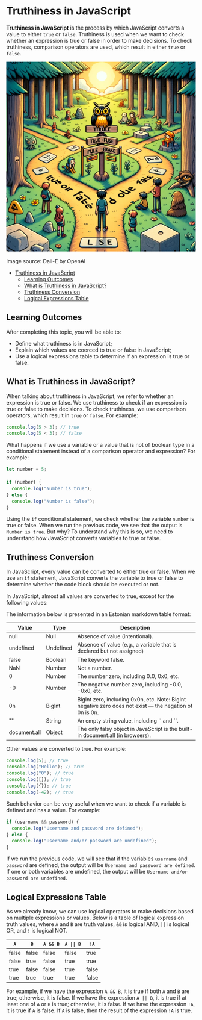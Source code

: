 # Truthiness in JavaScript

**Truthiness in JavaScript** is the process by which JavaScript converts a value to either `true` or `false`. Truthiness is used when we want to check whether an expression is true or false in order to make decisions. To check truthiness, comparison operators are used, which result in either `true` or `false`.

![Truthiness](Truthiness.webp)

Image source: Dall-E by OpenAI

- [Truthiness in JavaScript](#truthiness-in-javascript)
  - [Learning Outcomes](#learning-outcomes)
  - [What is Truthiness in JavaScript?](#what-is-truthiness-in-javascript)
  - [Truthiness Conversion](#truthiness-conversion)
  - [Logical Expressions Table](#logical-expressions-table)

## Learning Outcomes

After completing this topic, you will be able to:

- Define what truthiness is in JavaScript;
- Explain which values are coerced to true or false in JavaScript;
- Use a logical expressions table to determine if an expression is true or false.

## What is Truthiness in JavaScript?

When talking about truthiness in JavaScript, we refer to whether an expression is true or false. We use truthiness to check if an expression is true or false to make decisions. To check truthiness, we use comparison operators, which result in `true` or `false`. For example:

```javascript
console.log(5 > 3); // true
console.log(5 < 3); // false
```

What happens if we use a variable or a value that is not of boolean type in a conditional statement instead of a comparison operator and expression? For example:

```javascript
let number = 5;

if (number) {
  console.log("Number is true");
} else {
  console.log("Number is false");
}
```

Using the `if` conditional statement, we check whether the variable `number` is true or false. When we run the previous code, we see that the output is `Number is true`. But why? To understand why this is so, we need to understand how JavaScript converts variables to true or false.

## Truthiness Conversion

In JavaScript, every value can be converted to either true or false. When we use an `if` statement, JavaScript converts the variable to true or false to determine whether the code block should be executed or not.

In JavaScript, almost all values are converted to true, except for the following values:

The information below is presented in an Estonian markdown table format:

| Value        | Type      | Description                                                                                             |
| ------------ | --------- | ------------------------------------------------------------------------------------------------------- |
| null         | Null      | Absence of value (intentional).                                                                         |
| undefined    | Undefined | Absence of value (e.g., a variable that is declared but not assigned)                                   |
| false        | Boolean   | The keyword false.                                                                                      |
| NaN          | Number    | Not a number.                                                                                           |
| 0            | Number    | The number zero, including 0.0, 0x0, etc.                                                               |
| -0           | Number    | The negative number zero, including -0.0, -0x0, etc.                                                    |
| 0n           | BigInt    | BigInt zero, including 0x0n, etc. Note: BigInt negative zero does not exist — the negation of 0n is 0n. |
| ""           | String    | An empty string value, including '' and ``.                                                             |
| document.all | Object    | The only falsy object in JavaScript is the built-in document.all (in browsers).                         |

Other values are converted to true. For example:

```javascript
console.log(5); // true
console.log("Hello"); // true
console.log("0"); // true
console.log([]); // true
console.log({}); // true
console.log(-42); // true
```

Such behavior can be very useful when we want to check if a variable is defined and has a value. For example:

```javascript
if (username && password) {
  console.log("Username and password are defined");
} else {
  console.log("Username and/or password are undefined");
}
```

If we run the previous code, we will see that if the variables `username` and `password` are defined, the output will be `Username and password are defined`. If one or both variables are undefined, the output will be `Username and/or password are undefined`.

## Logical Expressions Table

As we already know, we can use logical operators to make decisions based on multiple expressions or values. Below is a table of logical expression truth values, where `A` and `B` are truth values, `&&` is logical AND, `||` is logical OR, and `!` is logical NOT.

| `A`   | `B`   | `A && B` | `A \|\| B` | `!A`  |
| ----- | ----- | -------- | ---------- | ----- |
| false | false | false    | false      | true  |
| false | true  | false    | true       | true  |
| true  | false | false    | true       | false |
| true  | true  | true     | true       | false |

For example, if we have the expression `A && B`, it is true if both `A` and `B` are true; otherwise, it is false. If we have the expression `A || B`, it is true if at least one of `A` or `B` is true; otherwise, it is false. If we have the expression `!A`, it is true if `A` is false. If `A` is false, then the result of the expression `!A` is true.

